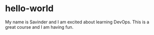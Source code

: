 # hello-world

My name is Savinder and I am excited about learning DevOps.
This is a great course and I am having fun.
